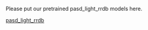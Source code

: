 Please put our pretrained pasd_light_rrdb models here.

[pasd_light_rrdb](http://public-vigen-video.oss-cn-shanghai.aliyuncs.com/robin/models/PASD/pasd_light_rrdb.zip)